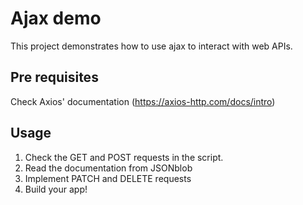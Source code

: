 # Ajax demo
This project demonstrates how to use ajax to interact with web APIs.

## Pre requisites

Check Axios' documentation (https://axios-http.com/docs/intro)

## Usage
1. Check the GET and POST requests in the script.
2. Read the documentation from JSONblob
3. Implement PATCH and DELETE requests
4. Build your app!